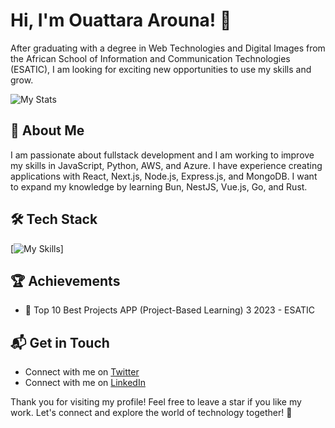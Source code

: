 # Hi, I'm Ouattara Arouna! 👋

After graduating with a degree in Web Technologies and Digital Images from the African School of Information and Communication Technologies (ESATIC), I am looking for exciting new opportunities to use my skills and grow.

![My Stats](https://github-readme-stats.vercel.app/api?username=Ano2225&theme=vue-dark&show_icons=true&hide_border=true&count_private=true)

## 🚀 About Me

I am passionate about fullstack development and I am working to improve my skills in JavaScript, Python, AWS, and Azure. I have experience creating applications with React, Next.js, Node.js, Express.js, and MongoDB. I want to expand my knowledge by learning Bun, NestJS, Vue.js, Go, and Rust.

## 🛠️ Tech Stack

[![My Skills](https://skillicons.dev/icons?i=js,ts,html,css,nodejs,nextjs,express,react,python,sass,tailwindcss,mongodb,postgresql,mongodb,redis,aws,azure,git,github,docker,vitest,postman,vscode,figma,ai,ps)]

## 🏆 Achievements

- 🌟 Top 10 Best Projects APP (Project-Based Learning) 3 2023 - ESATIC

## 📬 Get in Touch

- Connect with me on [Twitter](https://twitter.com/ouatt0767)
- Connect with me on [LinkedIn](https://www.linkedin.com/in/arouna-ouattara/)

Thank you for visiting my profile! Feel free to leave a star if you like my work. Let's connect and explore the world of technology together! 🚀
